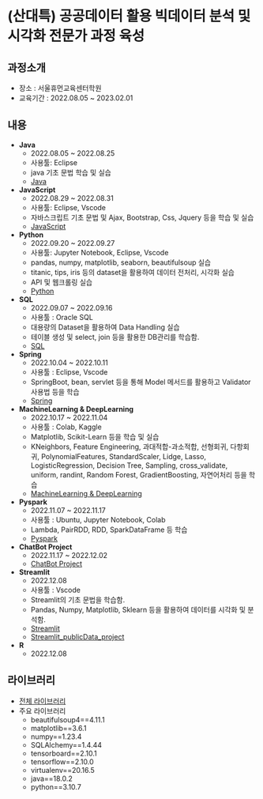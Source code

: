 # (산대특) 공공데이터 활용 빅데이터 분석 및 시각화 전문가 과정 육성
## **과정소개**
- 장소 : 서울휴먼교육센터학원
- 교육기간 : 2022.08.05 ~ 2023.02.01
## **내용**
- **Java**
    - 2022.08.05 ~ 2022.08.25
    - 사용툴: Eclipse
    - java 기초 문법 학습 및 실습
    - [Java](%EC%BD%94%EB%94%A9%EC%9E%90%EB%A3%8C/Java)
- **JavaScript**
    - 2022.08.29 ~ 2022.08.31
    - 사용툴: Eclipse, Vscode
    - 자바스크립트 기초 문법 및 Ajax, Bootstrap, Css, Jquery 등을 학습 및 실습
    - [JavaScript](%EC%BD%94%EB%94%A9%EC%9E%90%EB%A3%8C/JavaScript)
- **Python**
    - 2022.09.20 ~ 2022.09.27
    - 사용툴: Jupyter Notebook, Eclipse, Vscode
    - pandas, numpy, matplotlib, seaborn, beautifulsoup 실습
    - titanic, tips, iris 등의 dataset을 활용하여 데이터 전처리, 시각화 실습
    - API 및 웹크롤링 실습
    - [Python](%EC%BD%94%EB%94%A9%EC%9E%90%EB%A3%8C/Python)
- **SQL**
    - 2022.09.07 ~ 2022.09.16
    - 사용툴 : Oracle SQL
    - 대용량의 Dataset을 활용하여 Data Handling 실습
    - 테이블 생성 및 select, join 등을 활용한 DB관리를 학습함.
    - [SQL](%EC%BD%94%EB%94%A9%EC%9E%90%EB%A3%8C/SQL)
- **Spring**
    + 2022.10.04 ~ 2022.10.11
    + 사용툴 : Eclipse, Vscode
    + SpringBoot, bean, servlet 등을 통해 Model 메서드를 활용하고 Validator 사용법 등을 학습
    + [Spring](%EC%BD%94%EB%94%A9%EC%9E%90%EB%A3%8C/Spring)
- **MachineLearning & DeepLearning**
    - 2022.10.17 ~ 2022.11.04
    - 사용툴 : Colab, Kaggle
    - Matplotlib, Scikit-Learn 등을 학습 및 실습
    - KNeighbors, Feature Engineering, 과대적합-과소적합, 선형회귀, 다항회귀, PolynomialFeatures, StandardScaler, Lidge, Lasso, LogisticRegression, Decision Tree, Sampling, cross_validate, uniform, randint, Random Forest, GradientBoosting, 자연어처리 등을 학습
    - [MachineLearning & DeepLearning](%EC%BD%94%EB%94%A9%EC%9E%90%EB%A3%8C/Machine_Learning&Deep_Learning)
- **Pyspark**
    + 2022.11.07 ~ 2022.11.17
    + 사용툴 : Ubuntu, Jupyter Notebook, Colab
    + Lambda, PairRDD, RDD, SparkDataFrame 등 학습
    + [Pyspark](%EC%BD%94%EB%94%A9%EC%9E%90%EB%A3%8C/PySpark)
- **ChatBot Project**
    + 2022.11.17 ~ 2022.12.02
    + [ChatBot Project](https://github.com/Lospel/chatbot_project)
- **Streamlit**
    - 2022.12.08
    - 사용툴 : Vscode
    - Streamlit의 기초 문법을 학습함.
    - Pandas, Numpy, Matplotlib, Sklearn 등을 활용하여 데이터를 시각화 및 분석함.
    - [Streamlit](https://github.com/Lospel/streamlit-app-human)
    - [Streamlit_publicData_project](https://github.com/Lospel/Streamlit-publicData-project)
- **R**
  - 2022.12.08 
## **라이브러리**
- [전체 라이브러리](requirements.txt)
- 주요 라이브러리
    + beautifulsoup4==4.11.1
    + matplotlib==3.6.1
    + numpy==1.23.4
    + SQLAlchemy==1.4.44
    + tensorboard==2.10.1
    + tensorflow==2.10.0
    + virtualenv==20.16.5
    + java==18.0.2
    + python==3.10.7